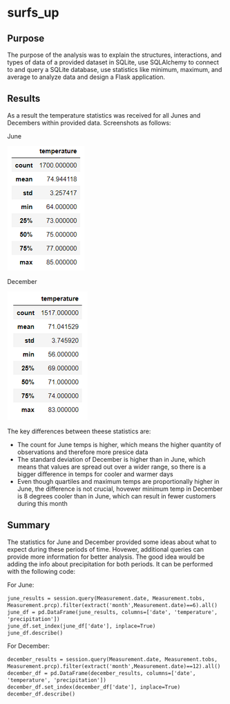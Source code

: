 # surfs_up

## Purpose

The purpose of the analysis was to explain the structures, interactions, and types of data of a provided dataset in SQLite, use SQLAlchemy to connect to and query a SQLite database, use statistics like minimum, maximum, and average to analyze data and design a Flask application.


## Results

As a result the temperature statistics was received for all Junes and Decembers within provided data.
Screenshots as follows:

June

![June_temp_stats](https://github.com/AlekseiPronin/surfs_up/blob/main/Resources/june_temp_stats.png)


December

![december_temp_stats](https://github.com/AlekseiPronin/surfs_up/blob/main/Resources/december_temp_stats.png)


The key differences between theese statistics are:

* The count for June temps is higher, which means the higher quantity of observations and therefore more presice data
* The standard deviation of December is higher than in June, which means that values are spread out over a wider range, so there is a bigger difference in temps for cooler and warmer days
* Even though quartiles and maximum temps are proportionally higher in June, the difference is not crucial, hovewer minimum temp in December is 8 degrees cooler than in June, which can result in fewer customers during this month


## Summary

The statistics for June and December provided some ideas about what to expect during these periods of time. 
Hovewer, additional queries can provide more information for better analysis. The good idea would be adding the info about precipitation for both periods.
It can be performed with the following code:

For June:
```
june_results = session.query(Measurement.date, Measurement.tobs, Measurement.prcp).filter(extract('month',Measurement.date)==6).all()
june_df = pd.DataFrame(june_results, columns=['date', 'temperature', 'precipitation'])
june_df.set_index(june_df['date'], inplace=True)
june_df.describe()
```

For December:
```
december_results = session.query(Measurement.date, Measurement.tobs, Measurement.prcp).filter(extract('month',Measurement.date)==12).all()
december_df = pd.DataFrame(december_results, columns=['date', 'temperature', 'precipitation'])
december_df.set_index(december_df['date'], inplace=True)
december_df.describe()
```
